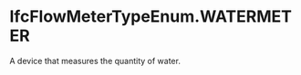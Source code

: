 IfcFlowMeterTypeEnum.WATERMETER
===============================
A device that measures the quantity of water.


